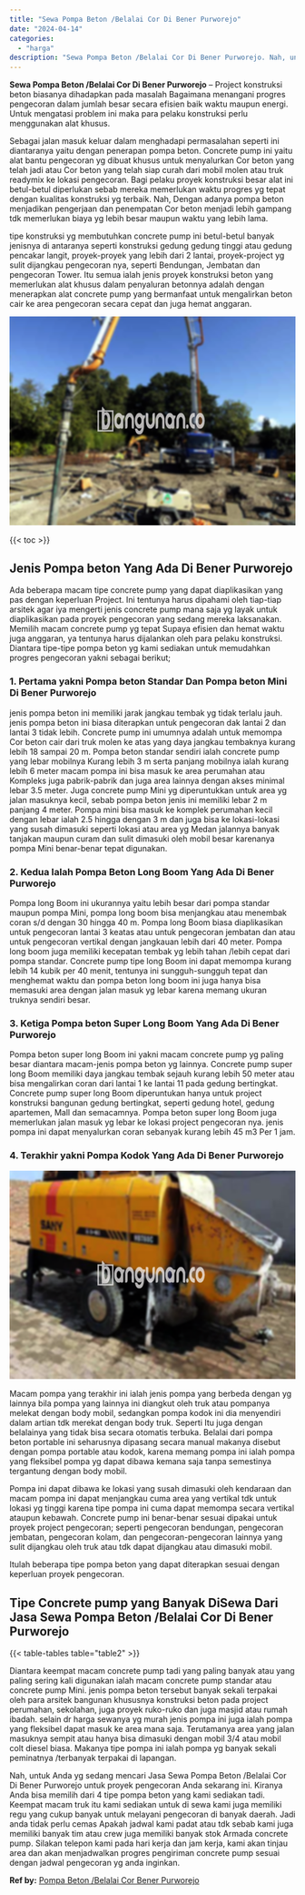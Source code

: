 ```yaml
---
title: "Sewa Pompa Beton /Belalai Cor Di Bener Purworejo"
date: "2024-04-14"
categories: 
  - "harga"
description: "Sewa Pompa Beton /Belalai Cor Di Bener Purworejo. Nah, untuk Anda yg sedang mencari Jasa Sewa Pompa Beton /Belalai Cor Di Bener Purworejo untuk proyek pengec..."
---
```


**Sewa Pompa Beton /Belalai Cor Di Bener Purworejo** – Project konstruksi beton biasanya dihadapkan pada masalah Bagaimana menangani progres pengecoran dalam jumlah besar secara efisien baik waktu maupun energi. Untuk mengatasi problem ini maka para pelaku konstruksi perlu menggunakan alat khusus.

Sebagai jalan masuk keluar dalam menghadapi permasalahan seperti ini diantaranya yaitu dengan penerapan pompa beton. Concrete pump ini yaitu alat bantu pengecoran yg dibuat khusus untuk menyalurkan Cor beton yang telah jadi atau Cor beton yang telah siap curah dari mobil molen atau truk readymix ke lokasi pengecoran. Bagi pelaku proyek konstruksi besar alat ini betul-betul diperlukan sebab mereka memerlukan waktu progres yg tepat dengan kualitas konstruksi yg terbaik. Nah, Dengan adanya pompa beton menjadikan pengerjaan dan penempatan Cor beton menjadi lebih gampang tdk memerlukan biaya yg lebih besar maupun waktu yang lebih lama.

tipe konstruksi yg membutuhkan concrete pump ini betul-betul banyak jenisnya di antaranya seperti konstruksi gedung gedung tinggi atau gedung pencakar langit, proyek-proyek yang lebih dari 2 lantai, proyek-project yg sulit dijangkau pengecoran nya, seperti Bendungan, Jembatan dan pengecoran Tower. Itu semua ialah jenis proyek konstruksi beton yang memerlukan alat khusus dalam penyaluran betonnya adalah dengan menerapkan alat concrete pump yang bermanfaat untuk mengalirkan beton cair ke area pengecoran secara cepat dan juga hemat anggaran.

![Sewa Pompa Beton /Belalai Cor Di Bener Purworejo](/images/sewa-concrete-pump-12.png)

{{< toc >}}

## Jenis Pompa beton Yang Ada Di Bener Purworejo

Ada beberapa macam tipe concrete pump yang dapat diaplikasikan yang pas dengan keperluan Project. Ini tentunya harus dipahami oleh tiap-tiap arsitek agar iya mengerti jenis concrete pump mana saja yg layak untuk diaplikasikan pada proyek pengecoran yang sedang mereka laksanakan. Memilih macam concrete pump yg tepat Supaya efisien dan hemat waktu juga anggaran, ya tentunya harus dijalankan oleh para pelaku konstruksi. Diantara tipe-tipe pompa beton yg kami sediakan untuk memudahkan progres pengecoran yakni sebagai berikut;

### 1\. Pertama yakni Pompa beton Standar Dan Pompa beton Mini Di Bener Purworejo

jenis pompa beton ini memiliki jarak jangkau tembak yg tidak terlalu jauh. jenis pompa beton ini biasa diterapkan untuk pengecoran dak lantai 2 dan lantai 3 tidak lebih. Concrete pump ini umumnya adalah untuk memompa Cor beton cair dari truk molen ke atas yang daya jangkau tembaknya kurang lebih 18 sampai 20 m. Pompa beton standar sendiri ialah concrete pump yang lebar mobilnya Kurang lebih 3 m serta panjang mobilnya ialah kurang lebih 6 meter macam pompa ini bisa masuk ke area perumahan atau Kompleks juga pabrik-pabrik dan juga area lainnya dengan akses minimal lebar 3.5 meter. Juga concrete pump Mini yg diperuntukkan untuk area yg jalan masuknya kecil, sebab pompa beton jenis ini memiliki lebar 2 m panjang 4 meter. Pompa mini bisa masuk ke komplek perumahan kecil dengan lebar ialah 2.5 hingga dengan 3 m dan juga bisa ke lokasi-lokasi yang susah dimasuki seperti lokasi atau area yg Medan jalannya banyak tanjakan maupun curam dan sulit dimasuki oleh mobil besar karenanya pompa Mini benar-benar tepat digunakan.

### 2\. Kedua Ialah Pompa Beton Long Boom Yang Ada Di Bener Purworejo

Pompa long Boom ini ukurannya yaitu lebih besar dari pompa standar maupun pompa Mini, pompa long boom bisa menjangkau atau menembak coran s/d dengan 30 hingga 40 m. Pompa long Boom biasa diaplikasikan untuk pengecoran lantai 3 keatas atau untuk pengecoran jembatan dan atau untuk pengecoran vertikal dengan jangkauan lebih dari 40 meter. Pompa long boom juga memiliki kecepatan tembak yg lebih tahan /lebih cepat dari pompa standar. Concrete pump tipe long Boom ini dapat memompa kurang lebih 14 kubik per 40 menit, tentunya ini sungguh-sungguh tepat dan menghemat waktu dan pompa beton long boom ini juga hanya bisa memasuki area dengan jalan masuk yg lebar karena memang ukuran truknya sendiri besar.

### 3\. Ketiga Pompa beton Super Long Boom Yang Ada Di Bener Purworejo

Pompa beton super long Boom ini yakni macam concrete pump yg paling besar diantara macam-jenis pompa beton yg lainnya. Concrete pump super long Boom memiliki daya jangkau tembak sejauh kurang lebih 50 meter atau bisa mengalirkan coran dari lantai 1 ke lantai 11 pada gedung bertingkat. Concrete pump super long Boom diperuntukan hanya untuk project konstruksi bangunan gedung bertingkat, seperti gedung hotel, gedung apartemen, Mall dan semacamnya. Pompa beton super long Boom juga memerlukan jalan masuk yg lebar ke lokasi project pengecoran nya. jenis pompa ini dapat menyalurkan coran sebanyak kurang lebih 45 m3 Per 1 jam.

### 4\. Terakhir yakni Pompa Kodok Yang Ada Di Bener Purworejo

![Sewa Pompa Beton /Belalai Cor Di Bener Purworejo](/images/sewa-concrete-pump-30.png)

Macam pompa yang terakhir ini ialah jenis pompa yang berbeda dengan yg lainnya bila pompa yang lainnya ini diangkut oleh truk atau pompanya melekat dengan body mobil, sedangkan pompa kodok ini dia menyendiri dalam artian tdk merekat dengan body truk. Seperti Itu juga dengan belalainya yang tidak bisa secara otomatis terbuka. Belalai dari pompa beton portable ini seharusnya dipasang secara manual makanya disebut dengan pompa portable atau kodok, karena memang pompa ini ialah pompa yang fleksibel pompa yg dapat dibawa kemana saja tanpa semestinya tergantung dengan body mobil.

Pompa ini dapat dibawa ke lokasi yang susah dimasuki oleh kendaraan dan macam pompa ini dapat menjangkau cuma area yang vertikal tdk untuk lokasi yg tinggi karena tipe pompa ini cuma dapat memompa secara vertikal ataupun kebawah. Concrete pump ini benar-benar sesuai dipakai untuk proyek project pengecoran; seperti pengecoran bendungan, pengecoran jembatan, pengecoran kolam, dan pengecoran-pengecoran lainnya yang sulit dijangkau oleh truk atau tdk dapat dijangkau atau dimasuki mobil.

Itulah beberapa tipe pompa beton yang dapat diterapkan sesuai dengan keperluan proyek pengecoran.

## Tipe Concrete pump yang Banyak DiSewa Dari Jasa Sewa Pompa Beton /Belalai Cor Di Bener Purworejo

{{< table-tables table="table2" >}}

Diantara keempat macam concrete pump tadi yang paling banyak atau yang paling sering kali digunakan ialah macam concrete pump standar atau concrete pump Mini. jenis pompa beton tersebut banyak sekali terpakai oleh para arsitek bangunan khususnya konstruksi beton pada project perumahan, sekolahan, juga proyek ruko-ruko dan juga masjid atau rumah ibadah. selain dr harga sewanya yg murah jenis pompa ini juga ialah pompa yang fleksibel dapat masuk ke area mana saja. Terutamanya area yang jalan masuknya sempit atau hanya bisa dimasuki dengan mobil 3/4 atau mobil colt diesel biasa. Makanya tipe pompa ini ialah pompa yg banyak sekali peminatnya /terbanyak terpakai di lapangan.

Nah, untuk Anda yg sedang mencari Jasa Sewa Pompa Beton /Belalai Cor Di Bener Purworejo untuk proyek pengecoran Anda sekarang ini. Kiranya Anda bisa memilih dari 4 tipe pompa beton yang kami sediakan tadi. Keempat macam truk itu kami sediakan untuk di sewa kami juga memiliki regu yang cukup banyak untuk melayani pengecoran di banyak daerah. Jadi anda tidak perlu cemas Apakah jadwal kami padat atau tdk sebab kami juga memiliki banyak tim atau crew juga memiliki banyak stok Armada concrete pump. Silakan telepon kami pada hari kerja dan jam kerja, kami akan tinjau area dan akan menjadwalkan progres pengiriman concrete pump sesuai dengan jadwal pengecoran yg anda inginkan.

**Ref by:** [Pompa Beton /Belalai Cor Bener Purworejo](https://id.wikipedia.org/wiki/Pompa)
